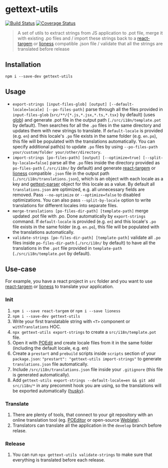 # gettext-utils

[![Build Status](https://travis-ci.org/goooseman/gettext-utils.svg?branch=develop)](https://travis-ci.org/goooseman/gettext-utils)
[![Coverage Status](https://coveralls.io/repos/github/goooseman/gettext-utils/badge.svg?branch=develop)](https://coveralls.io/github/goooseman/gettext-utils?branch=develop)

> A set of utils to extract strings from JS application to .pot file, merge it with existing .po files and / import these strings back to a [react-targem](https://github.com/trucknet-io/react-targem) or [lioness](https://github.com/alexanderwallin/lioness) compatible .json file / validate that all the strings are translated before release

## Installation

`npm i --save-dev gettext-utils`

## Usage

- `export-strings [input-files-glob] [output] [--default-locale=locale] [--po-files-path]` parse through all the files provided in `input-files-glob` (`src/**/{*.js,*.jsx,*.ts,*.tsx}` by default) (uses [glob](https://www.npmjs.com/package/glob)) and generate .pot file in the output path (`./src/i18n/template.pot` by default). Then searches for all the `.po` files in the same directory and updates them with new strings to translate. If `default-locale` is provided (e.g. `en`) and this locale's `.po` file exists in the same folder (e.g. `en.po`), this file will be populated with the translations automatically. You can specify additional path(s) to update `.po` files by using `--po-files-path your/custom/folder your/other/directory`.
- `import-strings [po-files-path] [output] [--optimize=true] [--split-by-locale=false]` parse all the `.po` files inside the directory provided as `po-files-path` (`./src/i18n/` by default) and generate [react-targem](https://github.com/trucknet-io/react-targem) or [lioness](https://github.com/alexanderwallin/lioness) compatible `.json` file in the output path (`./src/i18n/translations.json`), which is an object with each locale as a key and [gettext-parser](https://www.npmjs.com/package/gettext-parser) object for this locale as a value. By default all `translations.json` are optimized, e.g. all unnecessary fields are removed. Pass `--no-optimize` or `--optimize=false` to disabled optimizations. You can also pass `--split-by-locale` option to write translations for different locales into separate files.
- `merge-translations [po-files-dir-path] [template-path]` merge updated .pot file with .po. Done automatically by `export-strings` command. If `default-locale` is provided (e.g. `en`) and this locale's `.po` file exists in the same folder (e.g. `en.po`), this file will be populated with the translations automatically.
- `validate-strings [po-files-dir-path] [template-path]` validate all `.po` files inside `po-files-dir-path` (`./src/i18n/` by default) to have all the translations in the `.pot` file provided in `template-path` (`./src/i18n/template.pot` by default).

## Use-case

For example, you have a react project in `src` folder and you want to use [react-targem](https://github.com/trucknet-io/react-targem) or [lioness](https://github.com/alexanderwallin/lioness) to translate your application.

### Init

1. `npm i --save react-targem` or `npm i --save lioness`
1. `npm i --save-dev gettext-utils`
1. Write your first translatable string with `<T>` component or `withTranslations` HOC.
1. `npx gettext-utils export-strings` to create a `src/i18n/template.pot` file.
1. Open it with [POEdit](https://poedit.net/) and create locale files from it in the same folder (including the default locale, e.g. en)
1. Create a `prestart` and `prebuild` scripts inside `scripts` section of your `package.json`: `"prestart": "gettext-utils import-strings"` to generate `translations.json` file automatically.
1. Include `/src/i18n/translations.json` file inside your `.gitignore` (this file is generated automatically).
1. Add `gettext-utils export-strings --default-locale=en && git add src/i18n/*` in any precommit hook you are using, so the translations will be exported automatically ([husky](https://www.npmjs.com/package/husky)).

### Translate

1. There are plenty of tools, that connect to your git repository with an online translation tool (eg. [POEditor](https://poeditor.com/) or open-source [Weblate](https://weblate.org/en/)).
1. Translators can translate all the application in the `develop` branch before relase.

### Release

1. You can run `npx gettext-utils validate-strings` to make sure that everything is translated before each release.
